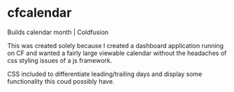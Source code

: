 # cfcalendar
Builds calendar month | Coldfusion

This was created solely because I created a dashboard application running on CF and wanted a fairly large viewable calendar without the headaches of css styling issues of a js framework.

CSS included to differentiate leading/trailing days and display some functionality this coud possibly have. 
